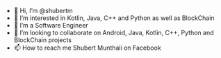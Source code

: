 - 👋 Hi, I’m @shubertm
- 👀 I’m interested in Kotlin, Java, C++ and Python as well as BlockChain
- 🌱 I’m a Software Engineer
- 💞️ I’m looking to collaborate on Android, Java, Kotlin, C++, Python and BlockChain projects
- 📫 How to reach me Shubert Munthali on Facebook

<!---
shubertm/shubertm is a ✨ special ✨ repository because its `README.md` (this file) appears on your GitHub profile.
You can click the Preview link to take a look at your changes.
--->
